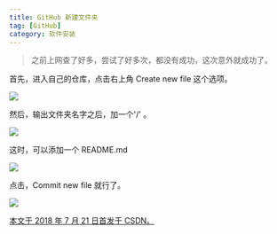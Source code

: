 ```yaml
---
title: GitHub 新建文件夹
tag: [GitHub]
category: 软件安装
---
```


>之前上网查了好多，尝试了好多次，都没有成功，这次意外就成功了。 

<!--more-->

首先，进入自己的仓库，点击右上角 Create new file 这个选项。 

![](87-GitHub-新建文件夹\1.png)

然后，输出文件夹名字之后，加一个'/' 。

![](87-GitHub-新建文件夹\2.png)

这时，可以添加一个 README.md 

![](87-GitHub-新建文件夹\3.png)

点击，Commit new file 就行了。 

![](87-GitHub-新建文件夹\4.png)

<u>本文于 2018 年 7 月 21 日首发于 [CSDN](https://blog.csdn.net/wonz5130/article/details/81150087)。</u>	